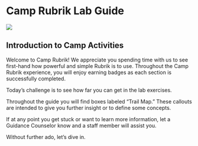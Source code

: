 # Camp Rubrik Lab Guide

![](https://lh6.googleusercontent.com/DycwjKXU9rnY3xvKSUMS8rxnJv3Y1j_MEUlFnJGBDj2crA_Jo4NwTim-fM1MF9GDFWrVwyU5yZPyve6f7Cehi2VqaC7ocu_rAneW_MaloYjYKOOlgfjkZNXQekTpEXKq5Nsox4j9)

## Introduction to Camp Activities

Welcome to Camp Rubrik! We appreciate you spending time with us to see first-hand how powerful and simple Rubrik is to use. Throughout the Camp Rubrik experience, you will enjoy earning badges as each section is successfully completed.

Today’s challenge is to see how far you can get in the lab exercises.

Throughout the guide you will find boxes labeled “Trail Map.” These callouts are intended to give you further insight or to define some concepts.

If at any point you get stuck or want to learn more information, let a Guidance Counselor know and a staff member will assist you.

Without further ado, let’s dive in.